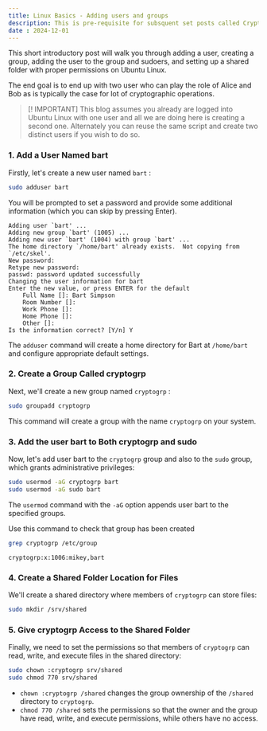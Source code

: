 ```yaml
---
title: Linux Basics - Adding users and groups
description: This is pre-requisite for subsquent set posts called Crypto Labs
date : 2024-12-01
---
```


This short introductory post will walk you through adding a user, creating a group, adding the user to the group and sudoers, and setting up a shared folder with proper permissions on Ubuntu Linux. 

The end goal is to end up with two user who can play the role of Alice and Bob as is typically the case for lot of cryptographic operations.

> [! IMPORTANT]
> This blog assumes you already are logged into Ubuntu Linux with one user and all we are doing here is creating a second one. Alternately you can reuse the same script and create two distinct users if you wish to do so.

### 1. Add a User Named bart

Firstly, let's create a new user named `bart` :

```bash
sudo adduser bart
```

You will be prompted to set a password and provide some additional information (which you can skip by pressing Enter).

```console
Adding user `bart' ...
Adding new group `bart' (1005) ...
Adding new user `bart' (1004) with group `bart' ...
The home directory `/home/bart' already exists.  Not copying from `/etc/skel'.
New password: 
Retype new password: 
passwd: password updated successfully
Changing the user information for bart
Enter the new value, or press ENTER for the default
	Full Name []: Bart Simpson
	Room Number []: 
	Work Phone []: 
	Home Phone []: 
	Other []: 
Is the information correct? [Y/n] Y
```

The `adduser` command will create a home directory for Bart at `/home/bart` and configure appropriate default settings.

### 2. Create a Group Called cryptogrp

Next, we'll create a new group named `cryptogrp` :

```bash
sudo groupadd cryptogrp
```

This command will create a group with the name `cryptogrp` on your system.

### 3. Add the user bart to Both cryptogrp and sudo

Now, let's add user bart to the `cryptogrp` group and also to the `sudo` group, which grants administrative privileges:

```bash
sudo usermod -aG cryptogrp bart
sudo usermod -aG sudo bart
```

The `usermod` command with the `-aG` option appends user bart to the specified groups.

Use this command to check that group has been created

```bash
grep cryptogrp /etc/group
```

```console
cryptogrp:x:1006:mikey,bart
```

### 4. Create a Shared Folder Location for Files

We'll create a shared directory where members of `cryptogrp` can store files:

```bash
sudo mkdir /srv/shared
```

### 5. Give cryptogrp Access to the Shared Folder

Finally, we need to set the permissions so that members of `cryptogrp` can read, write, and execute files in the shared directory:

```bash
sudo chown :cryptogrp srv/shared
sudo chmod 770 srv/shared
```

* `chown :cryptogrp /shared` changes the group ownership of the `/shared` directory to `cryptogrp`.
* `chmod 770 /shared` sets the permissions so that the owner and the group have read, write, and execute permissions, while others have no access.

